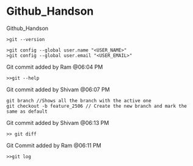 # Github_Handson
Github_Handson


```
>git --version

>git config --global user.name "<USER_NAME>"
>git config --global user.email "<USER_EMAIL>"
```

Git commit added by Ram @06:04 PM

```
>>git --help
```

Git commit added by Shivam @06:07 PM

```
git branch //Shows all the branch with the active one
git checkout -b feature_2506 // Create the new branch and mark the same as default
```

Git commit added by Shivam @06:13 PM
```
>> git diff
```

Git Commit added by Ram @06:11 PM
```
>>git log
```
